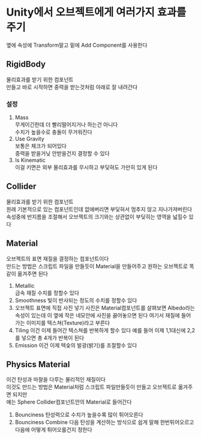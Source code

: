 # Unity에서 오브젝트에게 여러가지 효과를 주기

옆에 속성에 Transform말고 밑에 Add Component를 사용한다
## RigidBody
물리효과를 받기 위한 컴포넌트  
만들고 바로 시작하면 중력을 받는것처럼 아래로 잘 내려간다

### 설정
1. Mass  
무게이긴한데 더 빨리떨어지거나 하는건 아니다    
수치가 높을수로 충돌이 무거워진다
2. Use Gravity  
보통은 체크가 되어있다  
중력을 받을거닞 안받을건지 결정할 수 있다
3. Is Kinematic  
이걸 키면은 외부 물리효과를 무시하고 부딪혀도 가만히 있게 된다
## Collider
물리효과를 받기 위한 컴포넌트  
원래 기본적으로 있는 컴포넌트인데 없애버리면 부딪혀서 멈추지 않고 지나가져버린다  
속성중에 반지름을 조절해서 오브젝트의 크기와는 상관없이 부딪히는 영역을 넓힐수 있다  
## Material  
오브젝트의 표면 재질을 결정하는 컴포넌트이다  
만드는 방법은 스크립트 파일을 만들듯이 Material을 만들어주고 원하는 오브젝트로 똑같이 옮겨주면 된다  
1. Metallic  
금속 재질 수치를 정할수 있다
2. Smoothness
빛이 반사되는 정도의 수치를 정할수 있다
3. 오브젝트 표면에 직접 사진 넣기
사진은 Material컴포넌트를 살펴보면 Albedo라는 속성이 있는데 이 옆에 작은 네모안에 사진을 끓어놓으면 된다
여기서 재질에 들어가는 이미지를 텍스쳐(Texture)라고 부른다  
4. Tiling
이건 이제 들어간 텍스쳐를 반복하게 할수 있다
예를 들어 이제 1,1대신에 2,2를 넣으면 총 4개가 반복이 된다
5. Emission
이건 이제 텍슻의 발광(밝기)를 조절할수 있다

## Physics Material  
이건 탄성과 마찰을 다루는 물리적인 재질이다  
이것도 만드는 방법은 Material처럼 스크립트 파일만들듯이 만들고 오브젝트로 옮겨주면 되지만  
얘는 Sphere Collider컴포넌트안의 Material로 들어간다
1. Bounciness
탄성력으로 수치가 높을수록 많이 튀어오른다
2. Bounciness Combine
다음 탄성을 계산하는 방식으로 쉽게 말해 한번튀어오르고 다음에 어떻게 튀어오를건지 정한다
